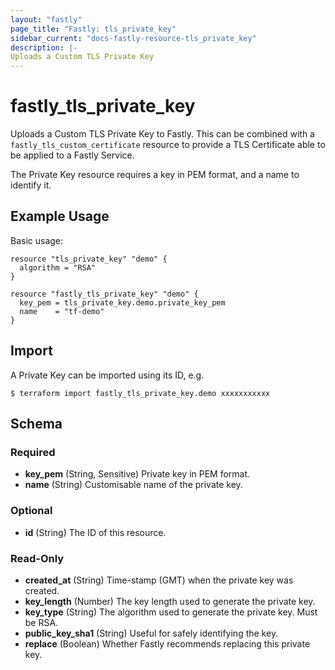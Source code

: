 ```yaml
---
layout: "fastly"
page_title: "Fastly: tls_private_key"
sidebar_current: "docs-fastly-resource-tls_private_key"
description: |-
Uploads a Custom TLS Private Key
---
```


# fastly_tls_private_key

Uploads a Custom TLS Private Key to Fastly. This can be combined with a `fastly_tls_custom_certificate` resource to provide a TLS Certificate able to be applied to a Fastly Service.

The Private Key resource requires a key in PEM format, and a name to identify it.

## Example Usage

Basic usage:

```hcl
resource "tls_private_key" "demo" {
  algorithm = "RSA"
}

resource "fastly_tls_private_key" "demo" {
  key_pem = tls_private_key.demo.private_key_pem
  name    = "tf-demo"
}
```

## Import

A Private Key can be imported using its ID, e.g.

```
$ terraform import fastly_tls_private_key.demo xxxxxxxxxxx
```
<!-- schema generated by tfplugindocs -->
## Schema

### Required

- **key_pem** (String, Sensitive) Private key in PEM format.
- **name** (String) Customisable name of the private key.

### Optional

- **id** (String) The ID of this resource.

### Read-Only

- **created_at** (String) Time-stamp (GMT) when the private key was created.
- **key_length** (Number) The key length used to generate the private key.
- **key_type** (String) The algorithm used to generate the private key. Must be RSA.
- **public_key_sha1** (String) Useful for safely identifying the key.
- **replace** (Boolean) Whether Fastly recommends replacing this private key.
